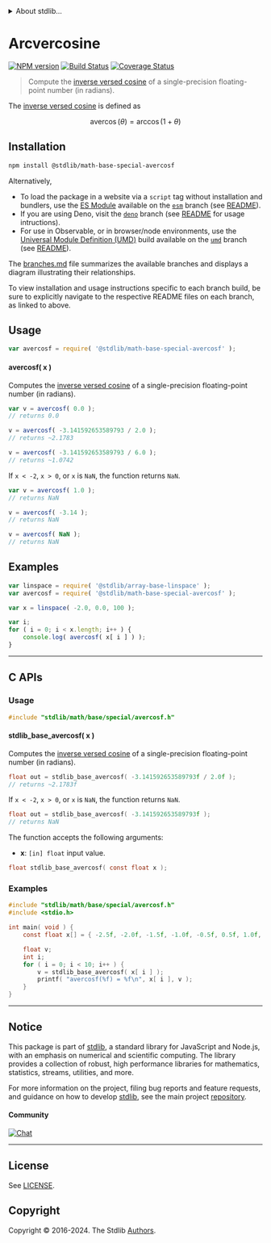 <!--

@license Apache-2.0

Copyright (c) 2024 The Stdlib Authors.

Licensed under the Apache License, Version 2.0 (the "License");
you may not use this file except in compliance with the License.
You may obtain a copy of the License at

   http://www.apache.org/licenses/LICENSE-2.0

Unless required by applicable law or agreed to in writing, software
distributed under the License is distributed on an "AS IS" BASIS,
WITHOUT WARRANTIES OR CONDITIONS OF ANY KIND, either express or implied.
See the License for the specific language governing permissions and
limitations under the License.

-->


<details>
  <summary>
    About stdlib...
  </summary>
  <p>We believe in a future in which the web is a preferred environment for numerical computation. To help realize this future, we've built stdlib. stdlib is a standard library, with an emphasis on numerical and scientific computation, written in JavaScript (and C) for execution in browsers and in Node.js.</p>
  <p>The library is fully decomposable, being architected in such a way that you can swap out and mix and match APIs and functionality to cater to your exact preferences and use cases.</p>
  <p>When you use stdlib, you can be absolutely certain that you are using the most thorough, rigorous, well-written, studied, documented, tested, measured, and high-quality code out there.</p>
  <p>To join us in bringing numerical computing to the web, get started by checking us out on <a href="https://github.com/stdlib-js/stdlib">GitHub</a>, and please consider <a href="https://opencollective.com/stdlib">financially supporting stdlib</a>. We greatly appreciate your continued support!</p>
</details>

# Arcvercosine

[![NPM version][npm-image]][npm-url] [![Build Status][test-image]][test-url] [![Coverage Status][coverage-image]][coverage-url] <!-- [![dependencies][dependencies-image]][dependencies-url] -->

> Compute the [inverse versed cosine][inverse-versed-cosine] of a single-precision floating-point number (in radians).

<section class="intro">

The [inverse versed cosine][inverse-versed-cosine] is defined as

<!-- <equation class="equation" label="eq:arcvercosine" align="center" raw="\operatorname{avercos}(\theta) = \arccos(1+\theta)" alt="Inverse versed cosine."> -->

```math
\mathop{\mathrm{avercos}}(\theta) = \arccos(1+\theta)
```

<!-- <div class="equation" align="center" data-raw-text="\operatorname{avercos}(\theta) = \arccos(1+\theta)" data-equation="eq:arcvercosine">
    <img src="https://cdn.jsdelivr.net/gh/stdlib-js/stdlib@bb29798906e119fcb2af99e94b60407a270c9b32/lib/node_modules/@stdlib/math/base/special/avercos/docs/img/equation_arcvercosine.svg" alt="Inverse versed cosine.">
    <br>
</div> -->

<!-- </equation> -->

</section>

<!-- /.intro -->

<section class="installation">

## Installation

```bash
npm install @stdlib/math-base-special-avercosf
```

Alternatively,

-   To load the package in a website via a `script` tag without installation and bundlers, use the [ES Module][es-module] available on the [`esm`][esm-url] branch (see [README][esm-readme]).
-   If you are using Deno, visit the [`deno`][deno-url] branch (see [README][deno-readme] for usage intructions).
-   For use in Observable, or in browser/node environments, use the [Universal Module Definition (UMD)][umd] build available on the [`umd`][umd-url] branch (see [README][umd-readme]).

The [branches.md][branches-url] file summarizes the available branches and displays a diagram illustrating their relationships.

To view installation and usage instructions specific to each branch build, be sure to explicitly navigate to the respective README files on each branch, as linked to above.

</section>

<section class="usage">

## Usage

```javascript
var avercosf = require( '@stdlib/math-base-special-avercosf' );
```

#### avercosf( x )

Computes the [inverse versed cosine][inverse-versed-cosine] of a single-precision floating-point number (in radians).

```javascript
var v = avercosf( 0.0 );
// returns 0.0

v = avercosf( -3.141592653589793 / 2.0 );
// returns ~2.1783

v = avercosf( -3.141592653589793 / 6.0 );
// returns ~1.0742
```

If `x < -2`, `x > 0`, or `x` is `NaN`, the function returns `NaN`.

```javascript
var v = avercosf( 1.0 );
// returns NaN

v = avercosf( -3.14 );
// returns NaN

v = avercosf( NaN );
// returns NaN
```

</section>

<!-- /.usage -->

<section class="examples">

## Examples

<!-- eslint no-undef: "error" -->

```javascript
var linspace = require( '@stdlib/array-base-linspace' );
var avercosf = require( '@stdlib/math-base-special-avercosf' );

var x = linspace( -2.0, 0.0, 100 );

var i;
for ( i = 0; i < x.length; i++ ) {
    console.log( avercosf( x[ i ] ) );
}
```

</section>

<!-- /.examples -->

<!-- C interface documentation. -->

* * *

<section class="c">

## C APIs

<!-- Section to include introductory text. Make sure to keep an empty line after the intro `section` element and another before the `/section` close. -->

<section class="intro">

</section>

<!-- /.intro -->

<!-- C usage documentation. -->

<section class="usage">

### Usage

```c
#include "stdlib/math/base/special/avercosf.h"
```

#### stdlib_base_avercosf( x )

Computes the [inverse versed cosine][inverse-versed-cosine] of a single-precision floating-point number (in radians).

```c
float out = stdlib_base_avercosf( -3.141592653589793f / 2.0f );
// returns ~2.1783f
```

If `x < -2`, `x > 0`, or `x` is `NaN`, the function returns `NaN`.

```c
float out = stdlib_base_avercosf( -3.141592653589793f );
// returns NaN
```

The function accepts the following arguments:

-   **x**: `[in] float` input value.

```c
float stdlib_base_avercosf( const float x );
```

</section>

<!-- /.usage -->

<!-- C API usage notes. Make sure to keep an empty line after the `section` element and another before the `/section` close. -->

<section class="notes">

</section>

<!-- /.notes -->

<!-- C API usage examples. -->

<section class="examples">

### Examples

```c
#include "stdlib/math/base/special/avercosf.h"
#include <stdio.h>

int main( void ) {
    const float x[] = { -2.5f, -2.0f, -1.5f, -1.0f, -0.5f, 0.5f, 1.0f, 1.5f, 2.0f, 2.5f };

    float v;
    int i;
    for ( i = 0; i < 10; i++ ) {
        v = stdlib_base_avercosf( x[ i ] );
        printf( "avercosf(%f) = %f\n", x[ i ], v );
    }
}
```

</section>

<!-- /.examples -->

</section>

<!-- /.c -->

<!-- Section for related `stdlib` packages. Do not manually edit this section, as it is automatically populated. -->

<section class="related">

</section>

<!-- /.related -->

<!-- Section for all links. Make sure to keep an empty line after the `section` element and another before the `/section` close. -->


<section class="main-repo" >

* * *

## Notice

This package is part of [stdlib][stdlib], a standard library for JavaScript and Node.js, with an emphasis on numerical and scientific computing. The library provides a collection of robust, high performance libraries for mathematics, statistics, streams, utilities, and more.

For more information on the project, filing bug reports and feature requests, and guidance on how to develop [stdlib][stdlib], see the main project [repository][stdlib].

#### Community

[![Chat][chat-image]][chat-url]

---

## License

See [LICENSE][stdlib-license].


## Copyright

Copyright &copy; 2016-2024. The Stdlib [Authors][stdlib-authors].

</section>

<!-- /.stdlib -->

<!-- Section for all links. Make sure to keep an empty line after the `section` element and another before the `/section` close. -->

<section class="links">

[npm-image]: http://img.shields.io/npm/v/@stdlib/math-base-special-avercosf.svg
[npm-url]: https://npmjs.org/package/@stdlib/math-base-special-avercosf

[test-image]: https://github.com/stdlib-js/math-base-special-avercosf/actions/workflows/test.yml/badge.svg?branch=main
[test-url]: https://github.com/stdlib-js/math-base-special-avercosf/actions/workflows/test.yml?query=branch:main

[coverage-image]: https://img.shields.io/codecov/c/github/stdlib-js/math-base-special-avercosf/main.svg
[coverage-url]: https://codecov.io/github/stdlib-js/math-base-special-avercosf?branch=main

<!--

[dependencies-image]: https://img.shields.io/david/stdlib-js/math-base-special-avercosf.svg
[dependencies-url]: https://david-dm.org/stdlib-js/math-base-special-avercosf/main

-->

[chat-image]: https://img.shields.io/gitter/room/stdlib-js/stdlib.svg
[chat-url]: https://app.gitter.im/#/room/#stdlib-js_stdlib:gitter.im

[stdlib]: https://github.com/stdlib-js/stdlib

[stdlib-authors]: https://github.com/stdlib-js/stdlib/graphs/contributors

[umd]: https://github.com/umdjs/umd
[es-module]: https://developer.mozilla.org/en-US/docs/Web/JavaScript/Guide/Modules

[deno-url]: https://github.com/stdlib-js/math-base-special-avercosf/tree/deno
[deno-readme]: https://github.com/stdlib-js/math-base-special-avercosf/blob/deno/README.md
[umd-url]: https://github.com/stdlib-js/math-base-special-avercosf/tree/umd
[umd-readme]: https://github.com/stdlib-js/math-base-special-avercosf/blob/umd/README.md
[esm-url]: https://github.com/stdlib-js/math-base-special-avercosf/tree/esm
[esm-readme]: https://github.com/stdlib-js/math-base-special-avercosf/blob/esm/README.md
[branches-url]: https://github.com/stdlib-js/math-base-special-avercosf/blob/main/branches.md

[stdlib-license]: https://raw.githubusercontent.com/stdlib-js/math-base-special-avercosf/main/LICENSE

[inverse-versed-cosine]: https://en.wikipedia.org/wiki/Versine

<!-- <related-links> -->

<!-- </related-links> -->

</section>

<!-- /.links -->
